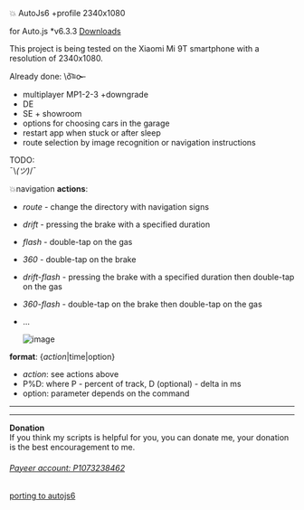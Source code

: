 :boom: AutoJs6 +profile 2340x1080

for Auto.js *v6.3.3 [Downloads](https://drive.google.com/file/d/1xS-VaeyOzDAXF32NAkXiTDNLmf3r3BVE/view?usp=sharing)

This project is being tested on the Xiaomi Mi 9T smartphone with a resolution of 2340x1080.  

Already done: \ō͡≡o˞̶
- multiplayer MP1-2-3 +downgrade
- DE
- SE + showroom
- options for choosing cars in the garage
- restart app when stuck or after sleep
- route selection by image recognition or navigation instructions

TODO:  
 ¯\\_(ツ)_/¯  

💥navigation
__actions__:
- *route* - change the directory with navigation signs  
- *drift* - pressing the brake with a specified duration  
- *flash* - double-tap on the gas  
- *360* - double-tap on the brake  
- *drift-flash* - pressing the brake with a specified duration then double-tap on the gas  
- *360-flash* - double-tap on the brake then double-tap on the gas  
- ...

  ![image](https://github.com/user-attachments/assets/591aed82-3d94-4003-a8f7-340f24b42e43)

__format__: {*action*|time|option}  
- *action*: see actions above
- P%D: where P - percent of track, D (optional) - delta in ms
- option: parameter depends on the command  

<hr>

___
**Donation**  
If you think my scripts is helpful for you, you can donate me, your donation is the best encouragement to me.  
###### <a href = "https://payeer.com/" target = "_blank">Payeer account: P1073238462</a>
<a href = "https://boosty.to/a9bot/single-payment/donation/470318/target?share=target_link" target = "_blank">porting to autojs6</a>
